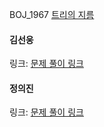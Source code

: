BOJ_1967 [트리의 지름](https://www.acmicpc.net/problem/1967)<br>

#### 김선웅
링크: [문제 풀이 링크](https://github.com/dnd2dnd/coding-test/blob/40a06b012808e81d1117ffd6ead900dc05eac647/src/com/solution/baekjoon/dfsbfs/BOJ1167.java)

#### 정의진 
링크: [문제 풀이 링크]()

